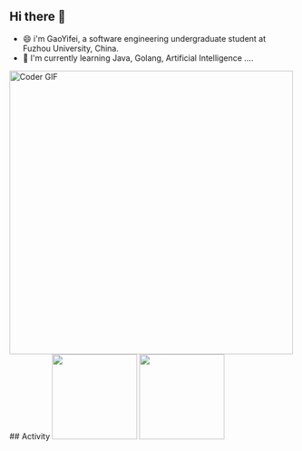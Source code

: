 ## Hi there 👋

*  😄 i'm GaoYifei, a software engineering undergraduate student at Fuzhou University, China.
*  🌱 I'm currently learning Java, Golang, Artificial Intelligence ....
<img src="https://media.giphy.com/media/SWoSkN6DxTszqIKEqv/giphy.gif" alt="Coder GIF" width="500">
## Activity

 <img height="150px" src="https://github-readme-stats.vercel.app/api?username=emptyOVO&count_private=true&show_icons=true&bg_color=00000000&hide_title=true&show_icons=true&line_height=21" />
<img height="150px" src="https://github-readme-stats.vercel.app/api/top-langs?username=emptyOVO&layout=compact&hide_title=true&show_icons=true&line_height=21" />



<!--
**emptyOVO/emptyOVO** is a ✨ _special_ ✨ repository because its `README.md` (this file) appears on your GitHub profile.

Here are some ideas to get you started:

- 🔭 I’m currently working on ...
- 🌱 I’m currently learning ...
- 👯 I’m looking to collaborate on ...
- 🤔 I’m looking for help with ...
- 💬 Ask me about ...
- 📫 How to reach me: ...
- 😄 Pronouns: ...
- ⚡ Fun fact: ...
-->
